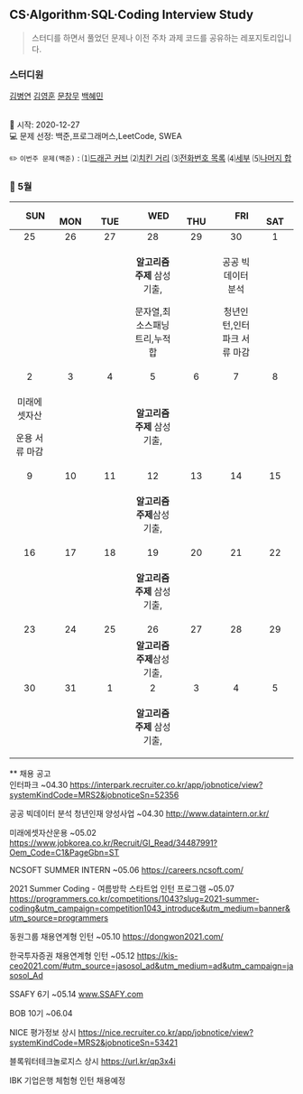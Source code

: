 ## CS·Algorithm·SQL·Coding Interview Study
<blockquote>스터디를 하면서 풀었던 문제나 이전 주차 과제 코드를 공유하는 레포지토리입니다.</blockquote>

### 스터디원

[김병연](https://github.com/whyWhale) [김영훈](https://github.com/12311321) [문창무](https://github.com/ChangmooMoon) [백혜민](https://github.com/HyeminBaek) 

<br> 📌 시작: 2020-12-27 
<br> 💻 문제 선정: 백준,프로그래머스,LeetCode, SWEA

✏️ `이번주 문제(백준)` : ⑴[드래곤 커브](https://www.acmicpc.net/problem/15685)  ⑵[치킨 거리](https://www.acmicpc.net/problem/15686)  ⑶[전화번호 목록](https://www.acmicpc.net/problem/5052)  ⑷[세부](https://www.acmicpc.net/problem/13905)  ⑸[나머지 합](https://www.acmicpc.net/problem/10986)

<h3> 📅 5월 </h3>


|　  SUN　  |　  MON　  |　  TUE　  |　  WED　  |　  THU　  |　  FRI　  |　  SAT　  |
|:---:|:---:|:---:|:---:|:---:|:---:|:---:|
|    25    |    26    |    27    |    28    |    29    |    30    |    1    |
|||<p></p> |<p><b>알고리즘 주제</b> 삼성기출,</p><p>문자열,최소스패닝트리,누적합</p>  ||<p>공공 빅데이터 분석</p><p>청년인턴,인터파크 서류 마감</p>||
| 2 |      3      |      4      |     5     |    6     |     7     | 8 |
|<p>미래에셋자산</p><p>운용 서류 마감</p>|||<p><b>알고리즘 주제</b> 삼성기출,</p>|||    |
| 9 |      10       |      11       |      12       |     13     |     14     |15|
| |||<p><b>알고리즘 주제</b>삼성기출,</p>||||
| 16 |      17        |       18       | 19|  20  |  21  |  22  |
||||<p><b>알고리즘 주제</b> 삼성기출,</p>||<p></p>||
| 23 |24|25|26|27|28|29|
||||<b>알고리즘 주제</b>삼성기출,||||
|30|31|1 |    2    |3 |   4  | 5 |
|||<p></p> |<p><b>알고리즘 주제</b> 삼성기출,</p>  ||||

** 채용 공고
<br>인터파크 ~04.30 https://interpark.recruiter.co.kr/app/jobnotice/view?systemKindCode=MRS2&jobnoticeSn=52356

공공 빅데이터 분석 청년인재 양성사업 ~04.30 http://www.dataintern.or.kr/

미래에셋자산운용 ~05.02 https://www.jobkorea.co.kr/Recruit/GI_Read/34487991?Oem_Code=C1&PageGbn=ST

NCSOFT SUMMER INTERN ~05.06 https://careers.ncsoft.com/

2021 Summer Coding - 여름방학 스타트업 인턴 프로그램 ~05.07 https://programmers.co.kr/competitions/1043?slug=2021-summer-coding&utm_campaign=competition1043_introduce&utm_medium=banner&utm_source=programmers

동원그룹 채용연계형 인턴 ~05.10 https://dongwon2021.com/

한국투자증권 채용연계형 인턴 ~05.12 https://kis-ceo2021.com/#utm_source=jasosol_ad&utm_medium=ad&utm_campaign=jasosol_Ad

SSAFY 6기 ~05.14 www.SSAFY.com

BOB 10기 ~06.04 

NICE 평가정보 상시 https://nice.recruiter.co.kr/app/jobnotice/view?systemKindCode=MRS2&jobnoticeSn=53421

블록워터테크놀로지스 상시 https://url.kr/qp3x4i

IBK 기업은행 체험형 인턴 채용예정
